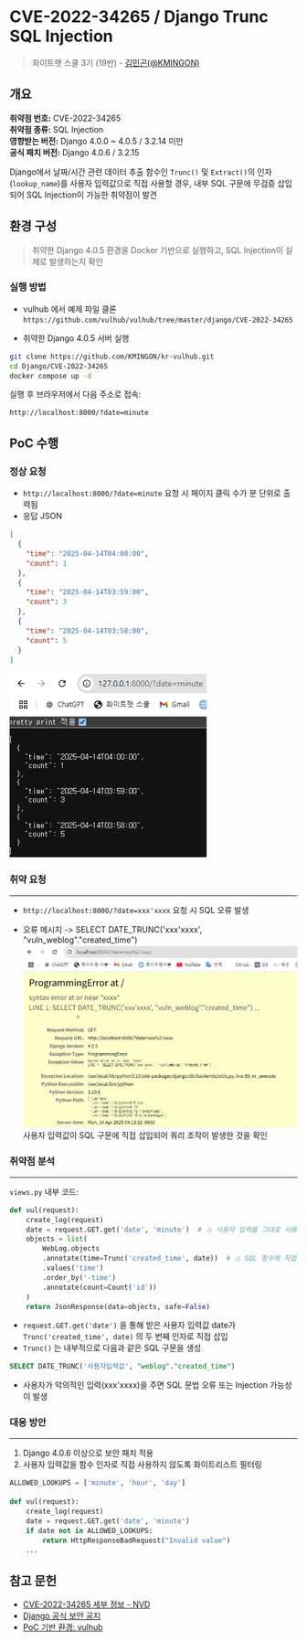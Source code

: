 # CVE-2022-34265 / Django Trunc SQL Injection

> 화이트햇 스쿨 3기 (19반) - [김민곤(@KMINGON)](https://github.com/KMINGON)


## 개요

**취약점 번호:** CVE-2022-34265  
**취약점 종류:** SQL Injection  
**영향받는 버전:** Django 4.0.0 ~ 4.0.5 / 3.2.14 미만  
**공식 패치 버전:** Django 4.0.6 / 3.2.15

Django에서 날짜/시간 관련 데이터 추출 함수인 `Trunc()` 및 `Extract()`의 인자(`lookup_name`)를 사용자 입력값으로 직접 사용할 경우, 내부 SQL 구문에 무검증 삽입되어 SQL Injection이 가능한 취약점이 발견

## 환경 구성

> 취약한 Django 4.0.5 환경을 Docker 기반으로 실행하고, SQL Injection이 실제로 발생하는지 확인

### 실행 방법
- vulhub 에서 예제 파일 클론
`https://github.com/vulhub/vulhub/tree/master/django/CVE-2022-34265`

- 취약한 Django 4.0.5 서버 실행
```bash
git clone https://github.com/KMINGON/kr-vulhub.git
cd Django/CVE-2022-34265
docker compose up -d
```
실행 후 브라우저에서 다음 주소로 접속:

```
http://localhost:8000/?date=minute
```

## PoC 수행

### 정상 요청
- `http://localhost:8000/?date=minute` 요청 시 페이지 클릭 수가 분 단위로 출력됨
- 응답 JSON
```json
[
  {
    "time": "2025-04-14T04:00:00",
    "count": 1
  },
  {
    "time": "2025-04-14T03:59:00",
    "count": 3
  },
  {
    "time": "2025-04-14T03:58:00",
    "count": 5
  }
]
```
![image](./normal.png)
### 취약 요청
---
- `http://localhost:8000/?date=xxx'xxxx` 요청 시 SQL 오류 발생

- 오류 메시지
-> SELECT DATE_TRUNC('xxx'xxxx', "vuln_weblog"."created_time")
![image](./sqli-error.png)
사용자 입력값이 SQL 구문에 직접 삽입되어 쿼리 조작이 발생한 것을 확인

### 취약점 분석
---

`views.py` 내부 코드:

```python
def vul(request):
    create_log(request)
    date = request.GET.get('date', 'minute')  # ⚠ 사용자 입력을 그대로 사용
    objects = list(
        WebLog.objects
        .annotate(time=Trunc('created_time', date))  # ⚠ SQL 함수에 직접 삽입
        .values('time')
        .order_by('-time')
        .annotate(count=Count('id'))
    )
    return JsonResponse(data=objects, safe=False)
```

- `request.GET.get('date')` 을 통해 받은 사용자 입력값 date가 `Trunc('created_time', date)` 의 두 번째 인자로 직접 삽입
- `Trunc()` 는 내부적으로 다음과 같은 SQL 구문을 생성
```sql
SELECT DATE_TRUNC('사용자입력값', "weblog"."created_time")
```
- 사용자가 악의적인 입력(xxx'xxxx)을 주면 SQL 문법 오류 또는 Injection 가능성이 발생

### 대응 방안
---
1. Django 4.0.6 이상으로 보안 패치 적용
2. 사용자 입력값을 함수 인자로 직접 사용하지 않도록 화이트리스트 필터링
```python
ALLOWED_LOOKUPS = ['minute', 'hour', 'day']

def vul(request):
    create_log(request)
    date = request.GET.get('date', 'minute')
    if date not in ALLOWED_LOOKUPS:
        return HttpResponseBadRequest("Invalid value")
    ...
```

## 참고 문헌
- [CVE-2022-34265 세부 정보 - NVD](https://nvd.nist.gov/vuln/detail/CVE-2022-34265)
- [Django 공식 보안 공지](https://www.djangoproject.com/weblog/2022/jul/04/security-releases/)
- [PoC 기반 환경: vulhub](https://github.com/vulhub/vulhub/tree/master/django/CVE-2022-34265)